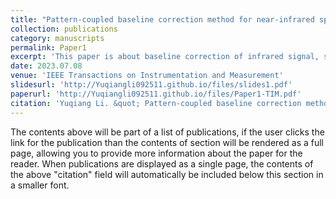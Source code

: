 ```yaml
---
title: "Pattern-coupled baseline correction method for near-infrared spectroscopy multivariate modeling"
collection: publications
category: manuscripts
permalink: Paper1
excerpt: 'This paper is about baseline correction of infrared signal, such as near-infrared and mid-infrared.'
date: 2023.07.08
venue: 'IEEE Transactions on Instrumentation and Measurement'
slidesurl: 'http://Yuqiangli092511.github.io/files/slides1.pdf'
paperurl: 'http://Yuqiangli092511.github.io/files/Paper1-TIM.pdf'
citation: 'Yuqiang Li. &quot; Pattern-coupled baseline correction method for near-infrared spectroscopy multivariate modeling.&quot; <i>IEEE Transactions on Instrumentation and Measurement </i>. 2023, 72: 1003609.'
---
```


The contents above will be part of a list of publications, if the user clicks the link for the publication than the contents of section will be rendered as a full page, allowing you to provide more information about the paper for the reader. When publications are displayed as a single page, the contents of the above "citation" field will automatically be included below this section in a smaller font.
